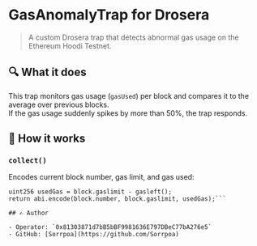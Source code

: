 # GasAnomalyTrap for Drosera

> A custom Drosera trap that detects abnormal gas usage on the Ethereum Hoodi Testnet.

## 🔍 What it does

This trap monitors gas usage (`gasUsed`) per block and compares it to the average over previous blocks.  
If the gas usage suddenly spikes by more than 50%, the trap responds.

## 🧠 How it works

### `collect()`

Encodes current block number, gas limit, and gas used:

```solidity
uint256 usedGas = block.gaslimit - gasleft();
return abi.encode(block.number, block.gaslimit, usedGas);```

## ✍️ Author

- Operator: `0x81303871d7bB5bBF9981636E797DBeC77bA276e5`
- GitHub: [Sorrpoa](https://github.com/Sorrpoa)
